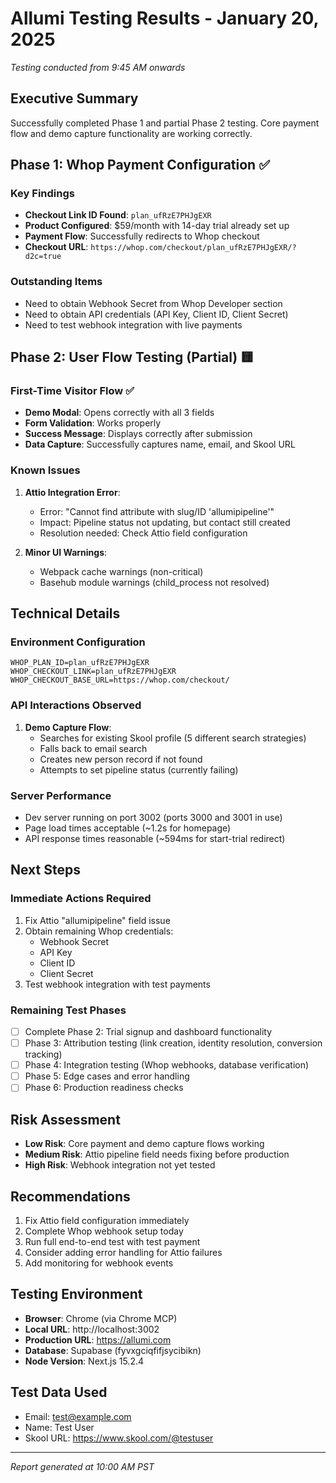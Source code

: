 # Allumi Testing Results - January 20, 2025
*Testing conducted from 9:45 AM onwards*

## Executive Summary
Successfully completed Phase 1 and partial Phase 2 testing. Core payment flow and demo capture functionality are working correctly.

## Phase 1: Whop Payment Configuration ✅

### Key Findings
- **Checkout Link ID Found**: `plan_ufRzE7PHJgEXR`
- **Product Configured**: $59/month with 14-day trial already set up
- **Payment Flow**: Successfully redirects to Whop checkout
- **Checkout URL**: `https://whop.com/checkout/plan_ufRzE7PHJgEXR/?d2c=true`

### Outstanding Items
- Need to obtain Webhook Secret from Whop Developer section
- Need to obtain API credentials (API Key, Client ID, Client Secret)
- Need to test webhook integration with live payments

## Phase 2: User Flow Testing (Partial) 🟨

### First-Time Visitor Flow ✅
- **Demo Modal**: Opens correctly with all 3 fields
- **Form Validation**: Works properly
- **Success Message**: Displays correctly after submission
- **Data Capture**: Successfully captures name, email, and Skool URL

### Known Issues
1. **Attio Integration Error**:
   - Error: "Cannot find attribute with slug/ID 'allumipipeline'"
   - Impact: Pipeline status not updating, but contact still created
   - Resolution needed: Check Attio field configuration

2. **Minor UI Warnings**:
   - Webpack cache warnings (non-critical)
   - Basehub module warnings (child_process not resolved)

## Technical Details

### Environment Configuration
```env
WHOP_PLAN_ID=plan_ufRzE7PHJgEXR
WHOP_CHECKOUT_LINK=plan_ufRzE7PHJgEXR
WHOP_CHECKOUT_BASE_URL=https://whop.com/checkout/
```

### API Interactions Observed
1. **Demo Capture Flow**:
   - Searches for existing Skool profile (5 different search strategies)
   - Falls back to email search
   - Creates new person record if not found
   - Attempts to set pipeline status (currently failing)

### Server Performance
- Dev server running on port 3002 (ports 3000 and 3001 in use)
- Page load times acceptable (~1.2s for homepage)
- API response times reasonable (~594ms for start-trial redirect)

## Next Steps

### Immediate Actions Required
1. Fix Attio "allumipipeline" field issue
2. Obtain remaining Whop credentials:
   - Webhook Secret
   - API Key
   - Client ID
   - Client Secret
3. Test webhook integration with test payments

### Remaining Test Phases
- [ ] Complete Phase 2: Trial signup and dashboard functionality
- [ ] Phase 3: Attribution testing (link creation, identity resolution, conversion tracking)
- [ ] Phase 4: Integration testing (Whop webhooks, database verification)
- [ ] Phase 5: Edge cases and error handling
- [ ] Phase 6: Production readiness checks

## Risk Assessment
- **Low Risk**: Core payment and demo capture flows working
- **Medium Risk**: Attio pipeline field needs fixing before production
- **High Risk**: Webhook integration not yet tested

## Recommendations
1. Fix Attio field configuration immediately
2. Complete Whop webhook setup today
3. Run full end-to-end test with test payment
4. Consider adding error handling for Attio failures
5. Add monitoring for webhook events

## Testing Environment
- **Browser**: Chrome (via Chrome MCP)
- **Local URL**: http://localhost:3002
- **Production URL**: https://allumi.com
- **Database**: Supabase (fyvxgciqfifjsycibikn)
- **Node Version**: Next.js 15.2.4

## Test Data Used
- Email: test@example.com
- Name: Test User
- Skool URL: https://www.skool.com/@testuser

---
*Report generated at 10:00 AM PST*